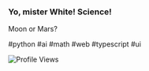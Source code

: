 ### Yo, mister White! Science!

Moon or Mars?

#python #ai #math #web #typescript #ui

![Profile Views](https://komarev.com/ghpvc/?username=garbalau-github&color=blue)
